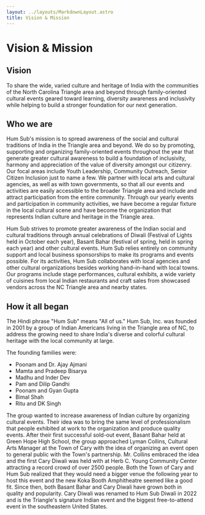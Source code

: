 ```yaml
---
layout: ../layouts/MarkdownLayout.astro
title: Vision & Mission
---
```


# Vision & Mission

## Vision
To share the wide, varied culture and heritage of India with the communities of the North Carolina Triangle area and beyond through family-oriented cultural events geared toward learning, diversity awareness and inclusivity while helping to build a stronger foundation for our next generation.
## Who we are
Hum Sub's mission is to spread awareness of the social and cultural traditions of India in the Triangle area and beyond.  We do so by promoting, supporting and organizing family-oriented events throughout the year that generate greater cultural awareness to build a foundation of inclusivity, harmony and appreciation of the value of diversity amongst our citizenry.  Our focal areas include Youth Leadership, Community Outreach, Senior Citizen Inclusion just to name a few.  We partner with local arts and cultural agencies, as well as with town governments, so that all our events and activities are easily accessible to the broader Triangle area and include and attract participation from the entire community. Through our yearly events and participation in community activities, we have become a regular fixture in the local cultural scene and have become the organization that represents Indian culture and heritage in the Triangle area.

Hum Sub strives to promote greater awareness of the Indian social and cultural traditions through annual celebrations of Diwali (Festival of Lights held in October each year), Basant Bahar (festival of spring, held in spring each year) and other cultural events.  Hum Sub relies entirely on community support and local business sponsorships to make its programs and events possible.  For its activities, Hum Sub collaborates with local agencies and other cultural organizations besides working hand–in–hand with local towns.  Our programs include stage performances, cultural exhibits, a wide variety of cuisines from local Indian restaurants and craft sales from showcased vendors across the NC Triangle area and nearby states.

## How it all began
The Hindi phrase "Hum Sub" means "All of us." Hum Sub, Inc. was founded in 2001 by a group of Indian Americans living in the Triangle area of NC, to address the growing need to share India's diverse and colorful cultural heritage with the local community at large.

The founding families were:

- Poonam and Dr. Ajay Ajmani
- Mamta and Pradeep Bisarya
- Madhu and Inder Dev
- Pam and Dilip Gandhi
- Poonam and Gyan Gupta
- Bimal Shah
- Ritu and DK Singh

The group wanted to increase awareness of Indian culture by organizing cultural events.  Their idea was to bring the same level of professionalism that people exhibited at work to the organization and produce quality events. After their first successful sold-out event, Basant Bahar held at Green Hope High School, the group approached Lyman Collins, Cultural Arts Manager at the Town of Cary with the idea of organizing an event open to general public with the Town's partnership.  Mr. Collins embraced the idea and the first Cary Diwali was held with at Herb C. Young Community Center attracting a record crowd of over 2500 people.  Both the Town of Cary and Hum Sub realized that they would need a bigger venue the following year to host this event and the new Koka Booth Amphitheatre seemed like a good fit.  Since then, both Basant Bahar and Cary Diwali have grown both in quality and popularity.  Cary Diwali was renamed to Hum Sub Diwali in 2022 and is the Triangle's signature Indian event and the biggest free-to-attend event in the southeastern United States.